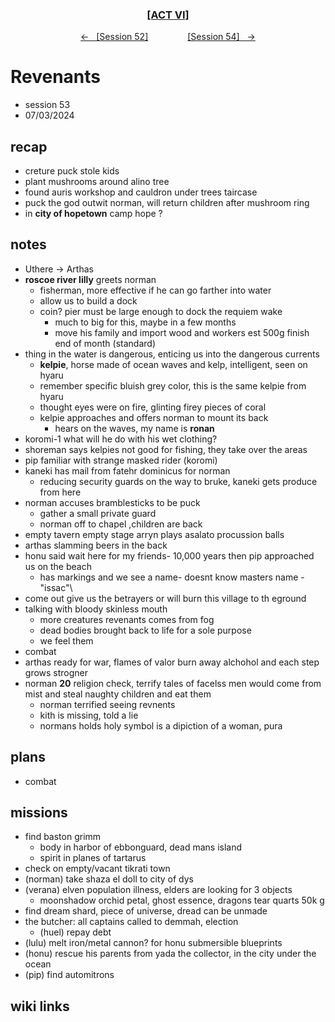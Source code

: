 <div align="center">
  <h3 align="center"><a href="https://github.com/h-griffin/dnd-notes/blob/main/grimmhaus/act-VI" >[ACT VI]</a></h3>
  <p align="center">
    <a href="https://github.com/h-griffin/dnd-notes/blob/main/grimmhaus/act-VI/24-06-26.md" >&larr; &nbsp; [Session 52]</a>
    &nbsp;&nbsp;&nbsp;&nbsp;&nbsp;&nbsp;&nbsp;&nbsp;&nbsp;&nbsp;&nbsp;&nbsp;&nbsp;&nbsp;
    <a href="https://github.com/h-griffin/dnd-notes/blob/main/grimmhaus/act-VI/24-07-010.md" >[Session 54] &nbsp; &rarr;</a>
  </p>
</div>

# Revenants
- session 53
- 07/03/2024

## recap
- creture puck stole kids
- plant mushrooms around alino tree
- found auris workshop and cauldron under trees taircase
- puck the god outwit norman, will return children after mushroom ring
- in **city of hopetown** camp hope ?

## notes
- Uthere -> Arthas
- **roscoe river lilly** greets norman
    - fisherman, more effective if he can go farther into water
    - allow us to build a dock
    - coin? pier must be large enough to dock the requiem wake
        - much to  big for this, maybe in a few months
        - move his family and import wood and workers est 500g finish end of month (standard)
- thing in the water is dangerous, enticing us into the dangerous currents
    - **kelpie**, horse made of ocean waves and kelp, intelligent, seen on hyaru
    - remember specific bluish grey color, this is the same kelpie from hyaru
    - thought eyes were on fire, glinting firey pieces of coral
    - kelpie approaches and offers norman to mount its back
        - hears on the waves, my name is **ronan**
- koromi-1 what will he do with his wet clothing?
- shoreman says kelpies not good for fishing, they take over the areas
- pip familiar with strange masked rider (koromi)
- kaneki has mail from fatehr dominicus for norman
    - reducing security guards on the way to bruke, kaneki gets produce from here
- norman accuses bramblesticks to be puck
    - gather a small private guard
    - norman off to chapel ,children are back
- empty tavern empty stage arryn plays asalato procussion balls
- arthas slamming beers in the back
- honu said wait here for my friends- 10,000 years then pip approached us on the beach
    - has markings and we see a name- doesnt know masters name - "issac"\
- come out give us the betrayers or will burn this village to th eground
- talking with bloody skinless mouth
    - more creatures revenants comes from fog
    - dead bodies brought back to life for a sole purpose
    - we feel them
- combat
- arthas ready for war, flames of valor burn away alchohol and each step grows strogner
- norman **20** religion check, terrify tales of facelss men would come from mist and steal naughty children and eat them
    - norman terrified seeing revnents
    - kith is missing, told a lie
    - normans holds holy symbol is a dipiction of a woman, pura

## plans
- combat

## missions
- find baston grimm
    - body in harbor of ebbonguard, dead mans island
    - spirit in planes of tartarus
- check on empty/vacant tikrati town
- (norman) take shaza el doll to city of dys
- (verana) elven population illness, elders are looking for 3 objects
    - moonshadow orchid petal, ghost essence, dragons tear quarts 50k g
- find dream shard, piece of universe, dread can be unmade
- the butcher: all captains called to demmah, election
    - (huel) repay debt
- (lulu) melt iron/metal cannon? for honu submersible blueprints
- (honu) rescue his parents from yada the collector, in the city under the ocean
- (pip) find automitrons

## wiki links
